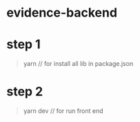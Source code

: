 # evidence-backend

# step 1
> yarn
// for install all lib in package.json

# step 2
> yarn dev
// for run front end